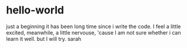 # hello-world
just a beginning
it has been long time since i write the code.
I feel a little excited, meanwhile, a little nervouse, 'cause I am not sure whether i can learn it well.
but I will try.
sarah
